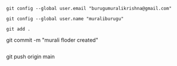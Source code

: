 
```
git config --global user.email "burugumuralikrishna@gmail.com"
```

```
git config --global user.name "muraliburugu"
```

```
git add .
```

git commit -m "murali floder created"
```
```
git push origin main
```
